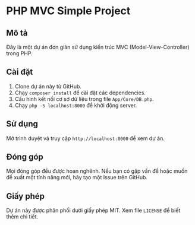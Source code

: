 # PHP MVC Simple Project

## Mô tả

Đây là một dự án đơn giản sử dụng kiến trúc MVC (Model-View-Controller) trong PHP.

## Cài đặt

1. Clone dự án này từ GitHub.
2. Chạy `composer install` để cài đặt các dependencies.
3. Cấu hình kết nối cơ sở dữ liệu trong file `App/Core/DB.php`.
4. Chạy `php -S localhost:8000` để khởi động server.

## Sử dụng

Mở trình duyệt và truy cập `http://localhost:8000` để xem dự án.

## Đóng góp

Mọi đóng góp đều được hoan nghênh. Nếu bạn có gặp vấn đề hoặc muốn đề xuất một tính năng mới, hãy tạo một Issue trên GitHub.

## Giấy phép

Dự án này được phân phối dưới giấy phép MIT. Xem file `LICENSE` để biết thêm chi tiết.
